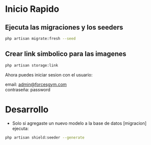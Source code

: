 # Inicio Rapido

## Ejecuta las migraciones y los seeders
```sh
php artisan migrate:fresh --seed
```

## Crear link simbolico para las imagenes
```sh
php artisan storage:link
```

Ahora puedes iniciar sesion con el usuario:

email: admin@forcesgym.com
<br>
contraseña: password

# Desarrollo

* Solo si agregaste un nuevo modelo a la base de datos [migracion] ejecuta:

```sh
php artisan shield:seeder --generate
```
